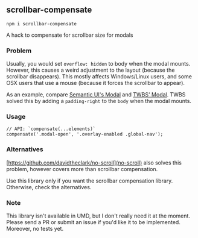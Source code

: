 ## scrollbar-compensate
```
npm i scrollbar-compensate
```
A hack to compensate for scrollbar size for modals

### Problem
Usually, you would set `overflow: hidden` to body when the modal mounts. However, this causes a weird adjustment to the layout (because the scrollbar disappears). This mostly affects Windows/Linux users, and some OSX users that use a mouse (because it forces the scrollbar to appear).

As an example, compare [Semantic UI's Modal](http://semantic-ui.com/modules/modal.html) and [TWBS' Modal](http://getbootstrap.com/javascript/#modals). TWBS solved this by adding a `padding-right` to the `body` when the modal mounts.

### Usage
```
// API: `compensate(...elements)`
compensate('.modal-open', '.overlay-enabled .global-nav');
```

### Alternatives
[https://github.com/davidtheclark/no-scroll](no-scroll) also solves this problem, however covers more than scrollbar compensation.

Use this library only if you want the scrollbar compensation library. Otherwise, check the alternatives.

### Note
This library isn't available in UMD, but I don't really need it at the moment. Please send a PR or submit an issue if you'd like it to be implemented. Moreover, no tests yet.
